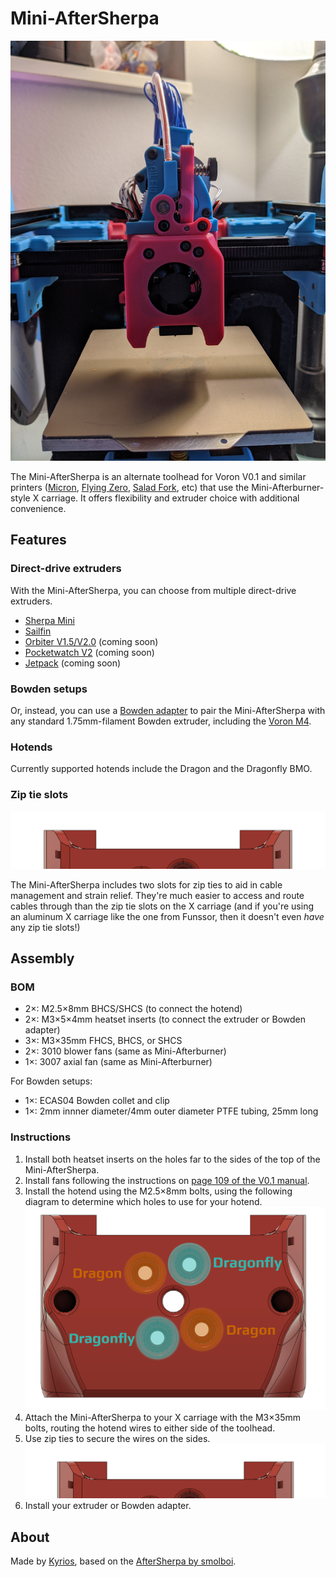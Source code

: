 # Mini-AfterSherpa

![](images/mini-aftersherpa-hero.jpg)

The Mini-AfterSherpa is an alternate toolhead for Voron V0.1 and similar printers ([Micron](https://github.com/hartk1213/micron), [Flying Zero](https://github.com/zruncho3d/f-zero), [Salad Fork](https://github.com/YeriWyn/Salad_Fork), etc) that use the Mini-Afterburner-style X carriage. It offers flexibility and extruder choice with additional convenience.

## Features

### Direct-drive extruders
With the Mini-AfterSherpa, you can choose from multiple direct-drive extruders. 

- [Sherpa Mini](https://github.com/Annex-Engineering/Sherpa_Mini-Extruder)
- [Sailfin](https://github.com/CroXY3D/Sailfin-Extruder)
- [Orbiter V1.5/V2.0](https://www.thingiverse.com/thing:4725897) (coming soon)
- [Pocketwatch V2](https://github.com/VoronDesign/Pocket-Watch) (coming soon)
- [Jetpack](https://github.com/VoronDesign/Jetpack-Extruder) (coming soon)

### Bowden setups

Or, instead, you can use a [Bowden adapter](https://github.com/Annex-Engineering/Sherpa_Mini-Extruder/tree/master/Toolheads/Hartk1213_Bowden_Adapter_Voron0) to pair the Mini-AfterSherpa with any standard 1.75mm-filament Bowden extruder, including the [Voron M4](https://github.com/VoronDesign/Mobius-Extruder/).

### Hotends

Currently supported hotends include the Dragon and the Dragonfly BMO.

### Zip tie slots

![](images/zip-tie-slots.png)

The Mini-AfterSherpa includes two slots for zip ties to aid in cable management and strain relief. They're much easier to access and route cables through than the zip tie slots on the X carriage (and if you're using an aluminum X carriage like the one from Funssor, then it doesn't even _have_ any zip tie slots!)

## Assembly

### BOM

- 2×: M2.5×8mm BHCS/SHCS (to connect the hotend)
- 2×: M3×5×4mm heatset inserts (to connect the extruder or Bowden adapter)
- 3×: M3×35mm FHCS, BHCS, or SHCS
- 2×: 3010 blower fans (same as Mini-Afterburner)
- 1×: 3007 axial fan (same as Mini-Afterburner)

For Bowden setups:

- 1×: ECAS04 Bowden collet and clip
- 1×: 2mm innner diameter/4mm outer diameter PTFE tubing, 25mm long

### Instructions

1. Install both heatset inserts on the holes far to the sides of the top of the Mini-AfterSherpa.
1. Install fans following the instructions on [page 109 of the V0.1 manual](https://github.com/VoronDesign/Voron-0/raw/Voron0.1/Manuals/Assembly_Manual_0.1.pdf).
1. Install the hotend using the M2.5×8mm bolts, using the following diagram to determine which holes to use for your hotend.
![](images/hotend-mounting-holes.png)
1. Attach the Mini-AfterSherpa to your X carriage with the M3×35mm bolts, routing the hotend wires to either side of the toolhead.
1. Use zip ties to secure the wires on the sides.  
![](images/zip-tie-slots.png)
1. Install your extruder or Bowden adapter.

## About

Made by [Kyrios](https://github.com/KurioHonoo), based on the [AfterSherpa by smolboi](https://www.thingiverse.com/thing:4977800).
